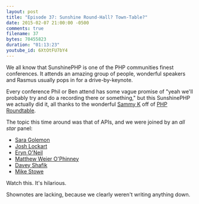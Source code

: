 ```yaml
---
layout: post
title: "Episode 37: Sunshine Round-Hall? Town-Table?"
date: 2015-02-07 21:00:00 -0500
comments: true
filename: 37
bytes: 70455823
duration: "01:13:23"
youtube_id: 6XtOtFU7bY4
---
```


We all know that SunshinePHP is one of the PHP communities finest conferences. It attends an amazing group of people, wonderful speakers and Rasmus usually pops in for a drive-by-keynote.

Every conference Phil or Ben attend has some vague promise of "yeah we'll probably try and do a recording there or something," but this SunshinePHP we actually did it, all thanks to the wonderful [Sammy K](http://twitter.com/SammyK ) off of [PHP Roundtable](https://www.phproundtable.com/).

The topic this time around was that of APIs, and we were joined by an _all star_ panel:

* [Sara Golemon](https://twitter.com/saramg)
* [Josh Lockart](https://twitter.com/codeguy)
* [Eryn O'Neil](https://twitter.com/eryno)
* [Matthew Weier O'Phinney](https://twitter.com/mwop)
* [Davey Shafik](https://twitter.com/dshafik)
* [Mike Stowe](https://twitter.com/mikegstowe)

Watch this. It's hilarious.

Shownotes are lacking, because we clearly weren't writing anything down.

